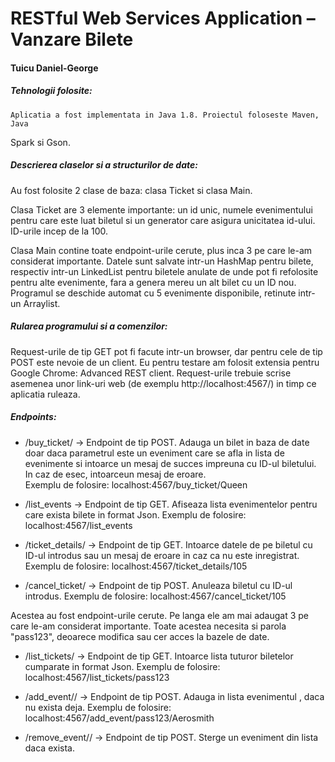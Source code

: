 # RESTful Web Services Application – Vanzare Bilete
#### Tuicu Daniel-George

##### Tehnologii folosite:
	Aplicatia a fost implementata in Java 1.8. Proiectul foloseste Maven, Java
Spark si Gson.  
##### Descrierea claselor si a structurilor de date:
<p> 	Au fost folosite 2 clase de baza: clasa Ticket si clasa Main.</p> 
<p> Clasa Ticket are 3 elemente importante: un id unic, numele evenimentului pentru care este luat biletul si un generator care asigura unicitatea id-ului. ID-urile incep de la 100. <p>
<p> Clasa Main contine toate endpoint-urile cerute, plus inca 3 pe care le-am considerat importante. Datele sunt salvate intr-un HashMap pentru bilete, respectiv intr-un LinkedList pentru biletele anulate de unde pot fi refolosite pentru alte evenimente, fara a genera mereu un alt bilet cu un ID nou. Programul se deschide automat cu 5 evenimente disponibile, retinute intr-un Arraylist. </p>
<p. Evenimentele sunt: "Metallica", "Queen", "Slipknot", "Nightwish", "Dragonforce". </p>

##### Rularea programului si a comenzilor:
<p> Request-urile de tip GET pot fi facute intr-un browser, dar pentru cele de tip POST este nevoie de un client. Eu pentru testare am folosit extensia pentru Google Chrome: Advanced REST client. Request-urile trebuie scrise asemenea unor link-uri web (de exemplu http://localhost:4567/<endpoint>) in timp ce aplicatia ruleaza. </p>

##### Endpoints:
* /buy_ticket/<name>  ->  Endpoint de tip POST. Adauga un bilet in baza de date doar daca parametrul <name> este un eveniment care se afla in lista de evenimente si intoarce un mesaj de succes impreuna cu ID-ul biletului. In caz de esec, intoarceun mesaj de eroare.  
Exemplu de folosire: localhost:4567/buy_ticket/Queen

* /list_events  ->  Endpoint de tip GET. Afiseaza lista evenimentelor pentru 
care exista bilete in format Json.
Exemplu de folosire: localhost:4567/list_events

* /ticket_details/<ID>  ->  Endpoint de tip GET. Intoarce datele de pe biletul cu ID-ul introdus sau un mesaj de eroare in caz ca nu este inregistrat. 
Exemplu de folosire: localhost:4567/ticket_details/105

* /cancel_ticket/<ID>  ->  Endpoint de tip POST. Anuleaza biletul cu ID-ul introdus. 
Exemplu de folosire: localhost:4567/cancel_ticket/105

<p> Acestea au fost endpoint-urile cerute. Pe langa ele am mai adaugat 3 pe care le-am considerat importante. Toate acestea necesita si parola "pass123", deoarece modifica sau cer acces la bazele de date.</p>

* /list_tickets/<password>  ->  Endpoint de tip GET. Intoarce lista tuturor biletelor cumparate in format Json.
Exemplu de folosire: localhost:4567/list_tickets/pass123

* /add_event/<password>/<name>  ->  Endpoint de tip POST. Adauga in lista evenimentul <name>, daca nu exista deja.
Exemplu de folosire: localhost:4567/add_event/pass123/Aerosmith

* /remove_event/<password>/<name> -> Endpoint de tip POST. Sterge un eveniment
din lista daca exista.
